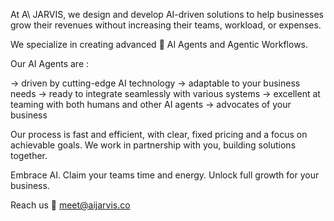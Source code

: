 At A\ JARVIS, we design and develop AI-driven solutions to help businesses grow their revenues without increasing their teams, workload, or expenses. 

We specialize in creating advanced 🤖 AI Agents and Agentic Workflows.

Our AI Agents are :

→ driven by cutting-edge AI technology
→ adaptable to your business needs
→ ready to integrate seamlessly with various systems
→ excellent at teaming with both humans and other AI agents
→ advocates of your business

Our process is fast and efficient, with clear, fixed pricing and a focus on achievable goals. 
We work in partnership with you, building solutions together.

Embrace AI. Claim your teams time and energy. Unlock full growth for your business.

Reach us 📧 meet@aijarvis.co

<!---
aijarvisco/aijarvisco is a ✨ special ✨ repository because its `README.md` (this file) appears on your GitHub profile.
You can click the Preview link to take a look at your changes.
--->
